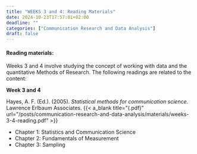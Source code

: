 ```yaml
---
title: "WEEKS 3 and 4: Reading Materials"
date: 2024-10-23T17:57:01+02:00
deadline: ""
categories: ["Communication Research and Data Analysis"]
draft: false
---
```


#### Reading materials:

Weeks 3 and 4 involve studying the concept of working with data and the quantitative Methods of Research. The following readings are related to the content:

**Week 3 and 4**

Hayes, A. F. (Ed.). (2005). *Statistical methods for communication science*. Lawrence Erlbaum Associates.
 {{< a_blank title="(.pdf)" url="/posts/communication-research-and-data-analysis/materials/weeks-3-4-reading.pdf" >}}

* Chapter 1: Statistics and Communication Science
* Chapter 2: Fundamentals of Measurement
* Chapter 3: Sampling